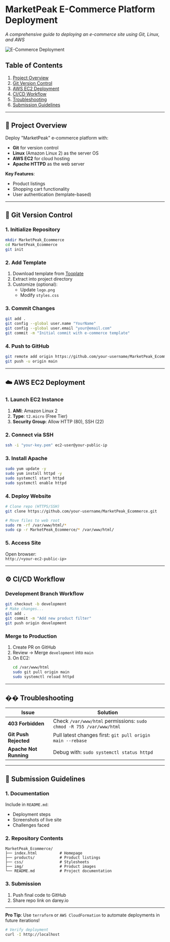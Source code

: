 # **MarketPeak E-Commerce Platform Deployment**  
*A comprehensive guide to deploying an e-commerce site using Git, Linux, and AWS*

![E-Commerce Deployment](https://cdn.pixabay.com/photo/2019/06/30/19/26/online-store-4309188_1280.jpg)

## **Table of Contents**
1. [Project Overview](#-project-overview)
2. [Git Version Control](#-git-version-control)
3. [AWS EC2 Deployment](#-aws-ec2-deployment)
4. [CI/CD Workflow](#-cicd-workflow)
5. [Troubleshooting](#-troubleshooting)
6. [Submission Guidelines](#-submission-guidelines)

---

## **📌 Project Overview**
Deploy "MarketPeak" e-commerce platform with:
- **Git** for version control  
- **Linux** (Amazon Linux 2) as the server OS  
- **AWS EC2** for cloud hosting  
- **Apache HTTPD** as the web server  

**Key Features**:
- Product listings  
- Shopping cart functionality  
- User authentication (template-based)  

---

## **🔄 Git Version Control**

### **1. Initialize Repository**
```bash
mkdir MarketPeak_Ecommerce
cd MarketPeak_Ecommerce
git init
```

### **2. Add Template**
1. Download template from [Tooplate](https://www.tooplate.com/)  
2. Extract into project directory  
3. Customize (optional):
   - Update `logo.png`  
   - Modify `styles.css`  

### **3. Commit Changes**
```bash
git add .
git config --global user.name "YourName"
git config --global user.email "your@email.com"
git commit -m "Initial commit with e-commerce template"
```

### **4. Push to GitHub**
```bash
git remote add origin https://github.com/your-username/MarketPeak_Ecommerce.git
git push -u origin main
```

---

## **☁️ AWS EC2 Deployment**

### **1. Launch EC2 Instance**
1. **AMI**: Amazon Linux 2  
2. **Type**: `t2.micro` (Free Tier)  
3. **Security Group**: Allow HTTP (80), SSH (22)  

### **2. Connect via SSH**
```bash
ssh -i "your-key.pem" ec2-user@your-public-ip
```

### **3. Install Apache**
```bash
sudo yum update -y
sudo yum install httpd -y
sudo systemctl start httpd
sudo systemctl enable httpd
```

### **4. Deploy Website**
```bash
# Clone repo (HTTPS/SSH)
git clone https://github.com/your-username/MarketPeak_Ecommerce.git

# Move files to web root
sudo rm -rf /var/www/html/*
sudo cp -r MarketPeak_Ecommerce/* /var/www/html/
```

### **5. Access Site**
Open browser:  
`http://<your-ec2-public-ip>`

---

## **⚙️ CI/CD Workflow**

### **Development Branch Workflow**
```bash
git checkout -b development
# Make changes...
git add .
git commit -m "Add new product filter"
git push origin development
```

### **Merge to Production**
1. Create PR on GitHub  
2. Review → Merge `development` into `main`  
3. On EC2:
   ```bash
   cd /var/www/html
   sudo git pull origin main
   sudo systemctl reload httpd
   ```

---

## **��️ Troubleshooting**

| Issue | Solution |
|-------|----------|
| **403 Forbidden** | Check `/var/www/html` permissions: `sudo chmod -R 755 /var/www/html` |
| **Git Push Rejected** | Pull latest changes first: `git pull origin main --rebase` |
| **Apache Not Running** | Debug with: `sudo systemctl status httpd` |

---

## **📝 Submission Guidelines**

### **1. Documentation**
Include in `README.md`:
- Deployment steps  
- Screenshots of live site  
- Challenges faced  

### **2. Repository Contents**
```
MarketPeak_Ecommerce/
├── index.html          # Homepage
├── products/           # Product listings
├── css/                # Stylesheets
├── img/                # Product images
└── README.md           # Project documentation
```

### **3. Submission**
1. Push final code to GitHub  
2. Share repo link on darey.io  

---

**Pro Tip**: Use `terraform` or `AWS CloudFormation` to automate deployments in future iterations!  

```bash
# Verify deployment
curl -I http://localhost
```
